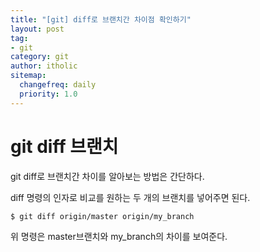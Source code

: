 ```yaml
---
title: "[git] diff로 브랜치간 차이점 확인하기"
layout: post
tag:
- git
category: git
author: itholic
sitemap:
  changefreq: daily
  priority: 1.0
---
```


# git diff 브랜치

git diff로 브랜치간 차이를 알아보는 방법은 간단하다.

diff 명령의 인자로 비교를 원하는 두 개의 브랜치를 넣어주면 된다.

```shell
$ git diff origin/master origin/my_branch
```

위 명령은 master브랜치와 my\_branch의 차이를 보여준다.
